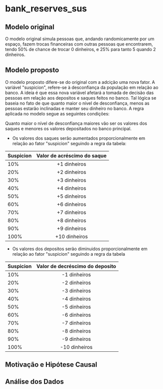 # bank_reserves_sus

## Modelo original

O modelo original simula pessoas que, andando randomicamente por um espaço, fazem trocas financeiras com outras pessoas que encontrarem, tendo 50% de chance de trocar 0 dinheiros, e 25% para tanto 5 quando 2 dinheiros.

## Modelo proposto

O modelo proposto difere-se do original com a adcição uma nova fator. A variável "suspicion", refere-se à desconfiança da população em relação ao banco. A ideia é que essa nova variável afetará a tomada de decisão das pessoas em relação aos depositos e saques feitos no banco. Tal lógica se baseia no fato de que quanto maior o nível de desconfiança, menos as pessoas estarão inclinadas e manter seu dinheiro no banco. A regra aplicada no modelo segue as seguintes condições: 

Quanto maior o nível de desconfiança maiores vão ser os valores dos saques e menores os valores depositados no banco principal.

- Os valores dos saques serão aumentados proporcionalmente em relação ao fator "suspicion" seguindo a regra da tabela:

| Suspicion     | Valor de acréscimo do saque 
| ------------- |:-------------:
| 10%           | +1 dinheiros
| 20%           | +2 dinheiros     
| 30%           | +3 dinheiros     
| 40%           | +4 dinheiros     
| 50%           | +5 dinheiros     
| 60%           | +6 dinheiros     
| 70%           | +7 dinheiros     
| 80%           | +8 dinheiros     
| 90%           | +9 dinheiros     
| 100%          | +10 dinheiros     

- Os valores dos depositos serão diminuidos proporcionalmente em relação ao fator "suspicion" seguindo a regra da tabela

| Suspicion     | Valor de decréscimo do deposito 
| ------------- |:-------------:
| 10%           | -1 dinheiros
| 20%           | -2 dinheiros     
| 30%           | -3 dinheiros     
| 40%           | -4 dinheiros     
| 50%           | -5 dinheiros     
| 60%           | -6 dinheiros     
| 70%           | -7 dinheiros     
| 80%           | -8 dinheiros     
| 90%           | -9 dinheiros     
| 100%          | -10 dinheiros 


## Motivação e Hipótese Causal


## Análise dos Dados
